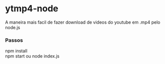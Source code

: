 # ytmp4-node
A maneira mais facil de fazer download de videos do youtube em .mp4 pelo node.js

### Passos
npm install<br>
npm start ou node index.js
